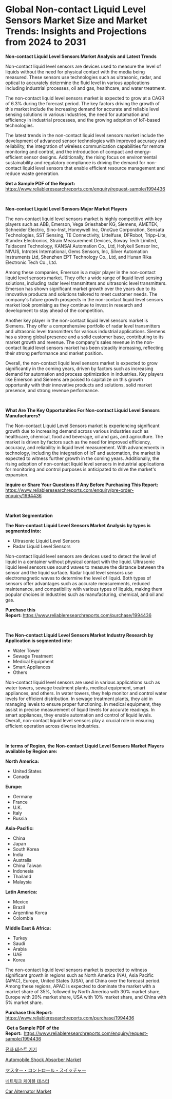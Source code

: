 <p><h1>Global Non-contact Liquid Level Sensors Market Size and Market Trends: Insights and Projections from 2024 to 2031</h1></p><p><strong>Non-contact Liquid Level Sensors Market Analysis and Latest Trends</strong></p>
<p><p>Non-contact liquid level sensors are devices used to measure the level of liquids without the need for physical contact with the media being measured. These sensors use technologies such as ultrasonic, radar, and optical to accurately determine the fluid level in various applications including industrial processes, oil and gas, healthcare, and water treatment.</p><p>The non-contact liquid level sensors market is expected to grow at a CAGR of 6.3% during the forecast period. The key factors driving the growth of this market include the increasing demand for accurate and reliable level sensing solutions in various industries, the need for automation and efficiency in industrial processes, and the growing adoption of IoT-based technologies.</p><p>The latest trends in the non-contact liquid level sensors market include the development of advanced sensor technologies with improved accuracy and reliability, the integration of wireless communication capabilities for remote monitoring and control, and the introduction of compact and energy-efficient sensor designs. Additionally, the rising focus on environmental sustainability and regulatory compliance is driving the demand for non-contact liquid level sensors that enable efficient resource management and reduce waste generation.</p></p>
<p><strong>Get a Sample PDF of the Report:&nbsp;</strong> <a href="https://www.reliableresearchreports.com/enquiry/request-sample/1994436">https://www.reliableresearchreports.com/enquiry/request-sample/1994436</a></p>
<p>&nbsp;</p>
<p><strong>Non-contact Liquid Level Sensors Major Market Players</strong></p>
<p><p>The non-contact liquid level sensors market is highly competitive with key players such as ABB, Emerson, Vega Grieshaber KG, Siemens, AMETEK, Schneider Electric, Sino-Inst, Honeywell Inc, OncQue Corporation, Sensata Technologies, SST Sensing, TE Connectivity, Littelfuse, DFRobot, Tripp-Lite, Standex Electronics, Strain Measurement Devices, Soway Tech Limited, Taidacent Technology, KANSAI Automation Co., Ltd, Holykell Sensor Inc, NIVUS, Introtek International, Gems Sensors, Inc, Silver Automation Instruments Ltd, Shenzhen EPT Technology Co., Ltd, and Hunan Rika Electronic Tech Co., Ltd.</p><p>Among these companies, Emerson is a major player in the non-contact liquid level sensors market. They offer a wide range of liquid level sensing solutions, including radar level transmitters and ultrasonic level transmitters. Emerson has shown significant market growth over the years due to its innovative products and solutions tailored to meet customer needs. The company's future growth prospects in the non-contact liquid level sensors market look promising as they continue to invest in research and development to stay ahead of the competition.</p><p>Another key player in the non-contact liquid level sensors market is Siemens. They offer a comprehensive portfolio of radar level transmitters and ultrasonic level transmitters for various industrial applications. Siemens has a strong global presence and a solid customer base, contributing to its market growth and revenue. The company's sales revenue in the non-contact liquid level sensors market has been steadily increasing, reflecting their strong performance and market position.</p><p>Overall, the non-contact liquid level sensors market is expected to grow significantly in the coming years, driven by factors such as increasing demand for automation and process optimization in industries. Key players like Emerson and Siemens are poised to capitalize on this growth opportunity with their innovative products and solutions, solid market presence, and strong revenue performance.</p></p>
<p>&nbsp;</p>
<p><strong>What Are The Key Opportunities For Non-contact Liquid Level Sensors Manufacturers?</strong></p>
<p><p>The Non-contact Liquid Level Sensors market is experiencing significant growth due to increasing demand across various industries such as healthcare, chemical, food and beverage, oil and gas, and agriculture. The market is driven by factors such as the need for improved efficiency, accuracy, and reliability in liquid level measurement. With advancements in technology, including the integration of IoT and automation, the market is expected to witness further growth in the coming years. Additionally, the rising adoption of non-contact liquid level sensors in industrial applications for monitoring and control purposes is anticipated to drive the market's expansion.</p></p>
<p><strong>Inquire or Share Your Questions If Any Before Purchasing This Report:</strong> <a href="https://www.reliableresearchreports.com/enquiry/pre-order-enquiry/1994436">https://www.reliableresearchreports.com/enquiry/pre-order-enquiry/1994436</a></p>
<p>&nbsp;</p>
<p><strong>Market Segmentation</strong></p>
<p><strong>The Non-contact Liquid Level Sensors Market Analysis by types is segmented into:</strong></p>
<p><ul><li>Ultrasonic Liquid Level Sensors</li><li>Radar Liquid Level Sensors</li></ul></p>
<p><p>Non-contact liquid level sensors are devices used to detect the level of liquid in a container without physical contact with the liquid. Ultrasonic liquid level sensors use sound waves to measure the distance between the sensor and the liquid surface. Radar liquid level sensors use electromagnetic waves to determine the level of liquid. Both types of sensors offer advantages such as accurate measurements, reduced maintenance, and compatibility with various types of liquids, making them popular choices in industries such as manufacturing, chemical, and oil and gas.</p></p>
<p><strong>Purchase this Report:&nbsp;</strong><a href="https://www.reliableresearchreports.com/purchase/1994436">https://www.reliableresearchreports.com/purchase/1994436</a></p>
<p>&nbsp;</p>
<p><strong>The Non-contact Liquid Level Sensors Market Industry Research by Application is segmented into:</strong></p>
<p><ul><li>Water Tower</li><li>Sewage Treatment</li><li>Medical Equipment</li><li>Smart Appliances</li><li>Others</li></ul></p>
<p><p>Non-contact liquid level sensors are used in various applications such as water towers, sewage treatment plants, medical equipment, smart appliances, and others. In water towers, they help monitor and control water levels for efficient distribution. In sewage treatment plants, they aid in managing levels to ensure proper functioning. In medical equipment, they assist in precise measurement of liquid levels for accurate readings. In smart appliances, they enable automation and control of liquid levels. Overall, non-contact liquid level sensors play a crucial role in ensuring efficient operation across diverse industries.</p></p>
<p>&nbsp;</p>
<p><strong>In terms of Region, the Non-contact Liquid Level Sensors Market Players available by Region are:</strong></p>
<p>
    <p> <strong> North America: </strong>
        <ul>
            <li>United States</li>
            <li>Canada</li>
        </ul>
        </p> 
    <p> <strong> Europe: </strong>
        <ul>
            <li>Germany</li>
            <li>France</li>
            <li>U.K.</li>
            <li>Italy</li>
            <li>Russia</li>
        </ul>
        </p> 
    <p> <strong> Asia-Pacific: </strong>
        <ul>
            <li>China</li>
            <li>Japan</li>
            <li>South Korea</li>
            <li>India</li>
            <li>Australia</li>
            <li>China Taiwan</li>
            <li>Indonesia</li>
            <li>Thailand</li>
            <li>Malaysia</li>
        </ul>
        </p> 
    <p> <strong> Latin America: </strong>
        <ul>
            <li>Mexico</li>
            <li>Brazil</li>
            <li>Argentina Korea</li>
            <li>Colombia</li>
        </ul>
        </p> 
    <p> <strong> Middle East & Africa: </strong>
        <ul>
            <li>Turkey</li>
            <li>Saudi</li>
            <li>Arabia</li>
            <li>UAE</li>
            <li>Korea</li>
        </ul>
    </p>
    </p>
<p><p>The non-contact liquid level sensors market is expected to witness significant growth in regions such as North America (NA), Asia Pacific (APAC), Europe, United States (USA), and China over the forecast period. Among these regions, APAC is expected to dominate the market with a market share of 35%, followed by North America with 30% market share, Europe with 20% market share, USA with 10% market share, and China with 5% market share.</p></p>
<p><strong>Purchase this Report: </strong><a href="https://www.reliableresearchreports.com/purchase/1994436">https://www.reliableresearchreports.com/purchase/1994436</a></p>
<p>&nbsp;<strong>Get a Sample PDF of the Report:&nbsp;&nbsp;</strong><a href="https://www.reliableresearchreports.com/enquiry/request-sample/1994436">https://www.reliableresearchreports.com/enquiry/request-sample/1994436</a></p>
<p><strong></strong></p>
<p><p><a href="https://github.com/vskv4779xr1/Market-Research-Report-List-1/blob/main/157278313360.md">전자 테스트 기기</a></p><p><a href="https://issuu.com/reportprime-2/docs/automobile-shock-absorber-market-size-2030.pptx">Automobile Shock Absorber Market</a></p><p><a href="https://github.com/EmoryYundt1935/Market-Research-Report-List-1/blob/main/318234614251.md">マスター・コントロール・スイッチャー</a></p><p><a href="https://github.com/CliftonFisher9067/Market-Research-Report-List-1/blob/main/827922613361.md">네트워크 케이블 테스터</a></p><p><a href="https://issuu.com/reportprime-2/docs/car-alternator-market-size-2030.pptx">Car Alternator Market</a></p></p>